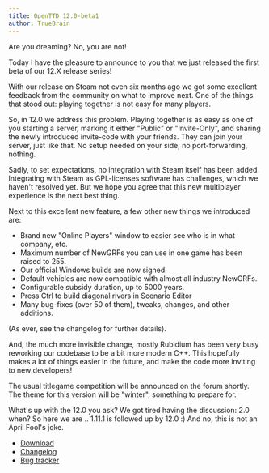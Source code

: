 ```yaml
---
title: OpenTTD 12.0-beta1
author: TrueBrain
---
```


Are you dreaming?
No, you are not!

Today I have the pleasure to announce to you that we just released the first beta of our 12.X release series!

With our release on Steam not even six months ago we got some excellent feedback from the community on what to improve next.
One of the things that stood out: playing together is not easy for many players.

So, in 12.0 we address this problem.
Playing together is as easy as one of you starting a server, marking it either "Public" or "Invite-Only", and sharing the newly introduced invite-code with your friends.
They can join your server, just like that.
No setup needed on your side, no port-forwarding, nothing.

Sadly, to set expectations, no integration with Steam itself has been added.
Integrating with Steam as GPL-licenses software has challenges, which we haven't resolved yet.
But we hope you agree that this new multiplayer experience is the next best thing.

Next to this excellent new feature, a few other new things we introduced are:
* Brand new "Online Players" window to easier see who is in what company, etc.
* Maximum number of NewGRFs you can use in one game has been raised to 255.
* Our official Windows builds are now signed.
* Default vehicles are now compatible with almost all industry NewGRFs.
* Configurable subsidy duration, up to 5000 years.
* Press Ctrl to build diagonal rivers in Scenario Editor
* Many bug-fixes (over 50 of them), tweaks, changes, and other additions.

(As ever, see the changelog for further details).

And, the much more invisible change, mostly Rubidium has been very busy reworking our codebase to be a bit more modern C++.
This hopefully makes a lot of things easier in the future, and make the code more inviting to new developers!

The usual titlegame competition will be announced on the forum shortly.
The theme for this version will be "winter", something to prepare for.

What's up with the 12.0 you ask?
We got tired having the discussion: 2.0 when?
So here we are .. 1.11.1 is followed up by 12.0 :)
And no, this is not an April Fool's joke.

* [Download](https://www.openttd.org/downloads/openttd-releases/testing.html)
* [Changelog](https://cdn.openttd.org/openttd-releases/12.0-beta1/changelog.txt)
* [Bug tracker](https://github.com/OpenTTD/OpenTTD/issues)
